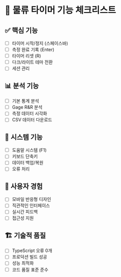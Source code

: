 # 🎯 물류 타이머 기능 체크리스트

## ✅ 핵심 기능
- [ ] 타이머 시작/정지 (스페이스바)
- [ ] 측정 완료 기록 (Enter)
- [ ] 타이머 리셋 (R)
- [ ] 다크/라이트 테마 전환
- [ ] 세션 관리

## 📊 분석 기능  
- [ ] 기본 통계 분석
- [ ] Gage R&R 분석
- [ ] 측정 데이터 시각화
- [ ] CSV 데이터 다운로드

## 🔧 시스템 기능
- [ ] 도움말 시스템 (F1)
- [ ] 키보드 단축키
- [ ] 데이터 백업/복원
- [ ] 오류 처리

## 📱 사용자 경험
- [ ] 모바일 반응형 디자인
- [ ] 직관적인 인터페이스
- [ ] 실시간 피드백
- [ ] 접근성 지원

## 🏗️ 기술적 품질
- [ ] TypeScript 오류 0개
- [ ] 프로덕션 빌드 성공
- [ ] 성능 최적화
- [ ] 코드 품질 표준 준수
